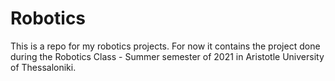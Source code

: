 # Robotics

This is a repo for my robotics projects. For now it contains the project done during the Robotics Class - Summer semester of 2021 in Aristotle University of Thessaloniki.
